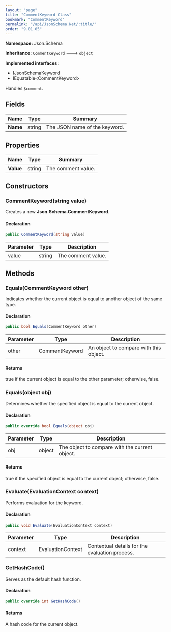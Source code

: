 ```yaml
---
layout: "page"
title: "CommentKeyword Class"
bookmark: "CommentKeyword"
permalink: "/api/JsonSchema.Net/:title/"
order: "9.01.05"
---
```

**Namespace:** Json.Schema

**Inheritance:**
`CommentKeyword`
 🡒 
`object`

**Implemented interfaces:**

- IJsonSchemaKeyword
- IEquatable\<CommentKeyword\>

Handles `$comment`.

## Fields

| Name | Type | Summary |
|---|---|---|
| **Name** | string | The JSON name of the keyword. |
## Properties

| Name | Type | Summary |
|---|---|---|
| **Value** | string | The comment value. |
## Constructors

### CommentKeyword(string value)

Creates a new **Json.Schema.CommentKeyword**.

#### Declaration

```c#
public CommentKeyword(string value)
```
| Parameter | Type | Description |
|---|---|---|
| value | string | The comment value. |

## Methods

### Equals(CommentKeyword other)

Indicates whether the current object is equal to another object of the same type.

#### Declaration

```c#
public bool Equals(CommentKeyword other)
```
| Parameter | Type | Description |
|---|---|---|
| other | CommentKeyword | An object to compare with this object. |

#### Returns

true if the current object is equal to the <paramref name="other">other</paramref> parameter; otherwise, false.

### Equals(object obj)

Determines whether the specified object is equal to the current object.

#### Declaration

```c#
public override bool Equals(object obj)
```
| Parameter | Type | Description |
|---|---|---|
| obj | object | The object to compare with the current object. |

#### Returns

true if the specified object  is equal to the current object; otherwise, false.

### Evaluate(EvaluationContext context)

Performs evaluation for the keyword.

#### Declaration

```c#
public void Evaluate(EvaluationContext context)
```
| Parameter | Type | Description |
|---|---|---|
| context | EvaluationContext | Contextual details for the evaluation process. |

### GetHashCode()

Serves as the default hash function.

#### Declaration

```c#
public override int GetHashCode()
```

#### Returns

A hash code for the current object.

